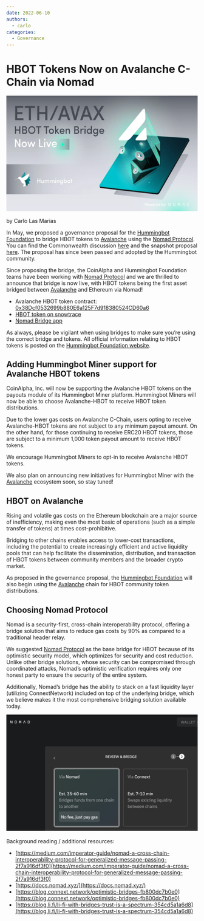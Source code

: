 ```yaml
---
date: 2022-06-10
authors:
  - carlo
categories:
  - Governance
---
```


# HBOT Tokens Now on Avalanche C-Chain via Nomad

![](./HBOT_BRIDGE_BLOG.webp)

by Carlo Las Marias

In May, we proposed a governance proposal for the [Hummingbot Foundation](https://hummingbot.org) to bridge HBOT tokens to [Avalanche](https://www.avax.network/) using the [Nomad Protocol](https://www.nomad.xyz/).  You can find the Commonwealth discussion [here](https://commonwealth.im/hummingbot-foundation/discussion/4927-hgp16-ld-bridge-hbot-tokens-to-avalanche-cchain-with-nomadxyz) and the snapshot proposal [here](https://snapshot.org/?#/hbot.eth/proposal/QmTxj6WFu1r9BhEBmFXJtmmgctayvzYvi5ESMrR113m9c6).  The proposal has since been passed and adopted by the Hummingbot community.

<!-- more -->

Since proposing the bridge, the CoinAlpha and Hummingbot Foundation teams have been working with [Nomad Protocol](https://www.nomad.xyz/) and we are thrilled to announce that bridge is now live, with HBOT tokens being the first asset bridged between [Avalanche](https://www.avax.network/) and Ethereum via Nomad!

- Avalanche HBOT token contract: [0x38Dcf0532699b880E6a125F7d918380524CD60a6](https://snowtrace.io/address/0x38Dcf0532699b880E6a125F7d918380524CD60a6)
- [HBOT token on snowtrace](https://snowtrace.io/token/0x38Dcf0532699b880E6a125F7d918380524CD60a6)
- [Nomad Bridge app](https://app.nomad.xyz/)

As always, please be vigilant when using bridges to make sure you’re using the correct bridge and tokens.  All official information relating to HBOT tokens is posted on the [Hummingbot Foundation website](https://hummingbot.org).

## Adding Hummingbot Miner support for Avalanche HBOT tokens

CoinAlpha, Inc. will now be supporting the Avalanche HBOT tokens on the payouts module of its Hummingbot Miner platform.  Hummingbot Miners will now be able to choose Avalanche-HBOT to receive HBOT token distributions.

Due to the lower gas costs on Avalanche C-Chain, users opting to receive Avalanche-HBOT tokens are not subject to any minimum payout amount.  On the other hand, for those continuing to receive ERC20 HBOT tokens, those are subject to a minimum 1,000 token payout amount to receive HBOT tokens.

We encourage Hummingbot Miners to opt-in to receive Avalanche HBOT tokens.

We also plan on announcing new initiatives for Hummingbot Miner with the [Avalanche](https://www.avax.network/) ecosystem soon, so stay tuned!

## HBOT on Avalanche

Rising and volatile gas costs on the Ethereum blockchain are a major source of inefficiency, making even the most basic of operations (such as a simple transfer of tokens) at times cost-prohibitive.

Bridging to other chains enables access to lower-cost transactions, including the potential to create increasingly efficient and active liquidity pools that can help facilitate the dissemination, distribution, and transaction of HBOT tokens between community members and the broader crypto market.

As proposed in the governance proposal, the [Hummingbot Foundation](https://hummingbot.org) will also begin using the [Avalanche](https://www.avax.network/) chain for HBOT community token distributions.

## Choosing Nomad Protocol

Nomad is a security-first, cross-chain interoperability protocol, offering a bridge solution that aims to reduce gas costs by 90% as compared to a traditional header relay.

We suggested [Nomad Protocol](https://www.nomad.xyz/) as the base bridge for HBOT because of its optimistic security model, which optimizes for security and cost reduction.  Unlike other bridge solutions, whose security can be compromised through coordinated attacks, Nomad’s optimistic verification requires only one honest party to ensure the security of the entire system.

Additionally, Nomad’s bridge has the ability to stack on a fast liquidity layer (utilizing ConnextNetwork) included on top of the underlying bridge, which we believe makes it the most comprehensive bridging solution available today.

![](./HBOT_Tokens_Now_on_Avalanche_C-Chain_via_Nomad.png)

Background reading / additional resources:

- [https://medium.com/imperator-guide/nomad-a-cross-chain-interoperability-protocol-for-generalized-message-passing-2f7a916df3f0](https://medium.com/imperator-guide/nomad-a-cross-chain-interoperability-protocol-for-generalized-message-passing-2f7a916df3f0)
- [https://docs.nomad.xyz/](https://docs.nomad.xyz/)
- [https://blog.connext.network/optimistic-bridges-fb800dc7b0e0](https://blog.connext.network/optimistic-bridges-fb800dc7b0e0)
- [https://blog.li.fi/li-fi-with-bridges-trust-is-a-spectrum-354cd5a1a6d8](https://blog.li.fi/li-fi-with-bridges-trust-is-a-spectrum-354cd5a1a6d8)